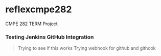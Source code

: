 # reflexcmpe282
CMPE 282 TERM Project


### Testing Jenkins GitHub Integration 

>Trying to see if this works
>Trying webhook for github and githook
